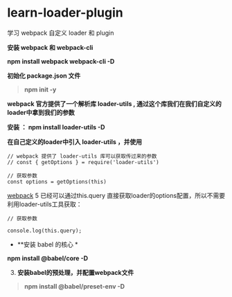 # learn-loader-plugin

学习 webpack 自定义 loader 和 plugin

**安装 webpack 和 webpack-cli**

**npm install webpack webpack-cli -D**

**初始化 package.json 文件**

> **npm init -y**





**webpack 官方提供了一个解析库 loader-utils , 通过这个库我们在我们自定义的loader中拿到我们的参数**

**安装 ： npm install loader-utils -D**

**在自己定义的loader中引入 loader-utils ，并使用**

```
// webpack 提供了 loader-utils 库可以获取传过来的参数
// const { getOptions } = require('loader-utils')
```


```
// 获取参数
const options = getOptions(this)
```

[webpack](https://so.csdn.net/so/search?q=webpack&spm=1001.2101.3001.7020) 5 已经可以通过this.query 直接获取loader的options配置，所以不需要利用loader-utils工具获取：

```
// 获取参数

console.log(this.query);
```




* **安装 babel 的核心 *

**npm install @babel/core -D**



3. **安装babel的预处理，并配置webpack文件**

> **npm install @babel/preset-env -D**
